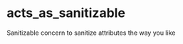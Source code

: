 acts_as_sanitizable
===================

Sanitizable concern to sanitize attributes the way you like
